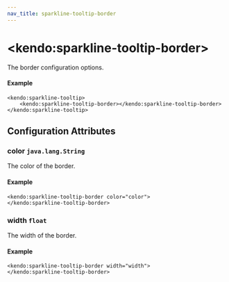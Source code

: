 ```yaml
---
nav_title: sparkline-tooltip-border
---
```


# \<kendo:sparkline-tooltip-border\>

The border configuration options.

#### Example
    <kendo:sparkline-tooltip>
        <kendo:sparkline-tooltip-border></kendo:sparkline-tooltip-border>
    </kendo:sparkline-tooltip>

## Configuration Attributes

### color `java.lang.String`

The color of the border.

#### Example
    <kendo:sparkline-tooltip-border color="color">
    </kendo:sparkline-tooltip-border>

### width `float`

The width of the border.

#### Example
    <kendo:sparkline-tooltip-border width="width">
    </kendo:sparkline-tooltip-border>

